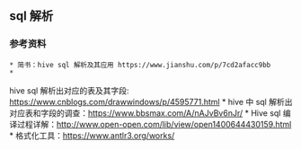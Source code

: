 ## sql 解析
### 参考资料

	* 简书：hive sql 解析及其应用 https://www.jianshu.com/p/7cd2afacc9bb
	* 
hive sql 解析出对应的表及其字段: https://www.cnblogs.com/drawwindows/p/4595771.html
	* 
hive 中 sql 解析出对应表和字段的调查：https://www.bbsmax.com/A/nAJvBv6nJr/
	* 
Hive sql 编译过程详解：http://www.open-open.com/lib/view/open1400644430159.html
	* 
格式化工具：https://www.antlr3.org/works/

